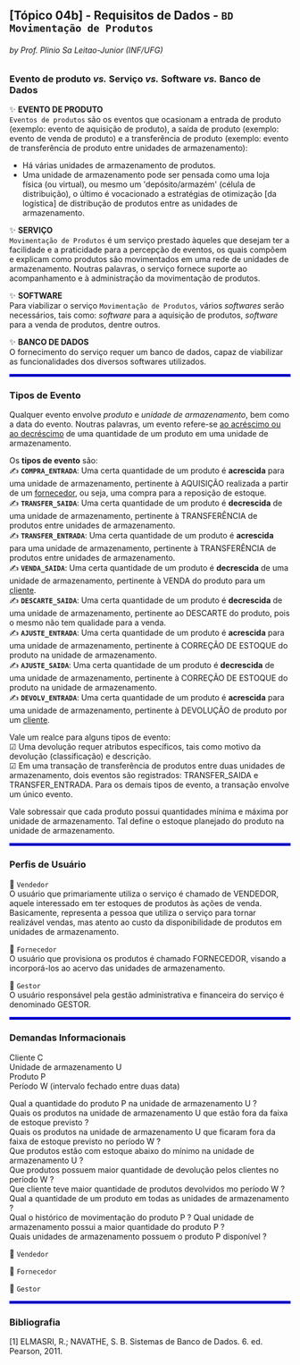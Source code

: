 ## [Tópico 04b] - Requisitos de Dados - `BD Movimentação de Produtos`
###### *by Prof. Plinio Sa Leitao-Junior (INF/UFG)*

### Evento de produto _vs._ Serviço _vs._ Software _vs._ Banco de Dados

:sparkles: **EVENTO DE PRODUTO**<br>
`Eventos de produtos` são os eventos que ocasionam a entrada de produto (exemplo: evento de aquisição de produto), a saída de produto (exemplo: evento de venda de produto) e a transferência de produto (exemplo: evento de transferência de produto entre unidades de armazenamento):
- Há várias unidades de armazenamento de produtos.
- Uma unidade de armazenamento pode ser pensada como uma loja física (ou virtual), ou mesmo um 'depósito/armazém' (célula de distribuição), o último é vocacionado a estratégias de otimização [da logística] de distribução de produtos entre as unidades de armazenamento. 

:sparkles: **SERVIÇO**<br>
`Movimentação de Produtos` é um serviço prestado àqueles que desejam ter a facilidade e a praticidade para a percepção de eventos, os quais compõem e explicam como produtos são movimentados em uma rede de unidades de armazenamento. Noutras palavras, o serviço fornece suporte ao acompanhamento e à administração da movimentação de produtos.

:sparkles: **SOFTWARE**<br>
Para viabilizar o serviço `Movimentação de Produtos`, vários _softwares_ serão necessários, tais como: _software_ para a aquisição de produtos, _software_ para a venda de produtos, dentre outros.

:sparkles: **BANCO DE DADOS**<br>
O fornecimento do serviço requer um banco de dados, capaz de viabilizar as funcionalidades dos diversos softwares utilizados.

<hr style="border:2px solid blue">

### Tipos de Evento

Qualquer evento envolve _produto_ e _unidade de armazenamento_, bem como a data do evento. Noutras palavras, um evento refere-se <ins>ao acréscimo ou ao decréscimo</ins> de uma quantidade de um produto em uma unidade de armazenamento.

Os **tipos de evento** são:<br>
&#x270D; **`COMPRA_ENTRADA`**: Uma certa quantidade de um produto é **acrescida** para uma unidade de armazenamento, pertinente à AQUISIÇÃO realizada a partir de um <ins>fornecedor</ins>, ou seja, uma compra para a reposição de estoque.<br>
&#x270D; **`TRANSFER_SAIDA`**: Uma certa quantidade de um produto é **decrescida** de uma unidade de armazenamento, pertinente à TRANSFERÊNCIA de produtos entre unidades de armazenamento.<br>
&#x270D; **`TRANSFER_ENTRADA`**: Uma certa quantidade de um produto é **acrescida** para uma unidade de armazenamento, pertinente à TRANSFERÊNCIA de produtos entre unidades de armazenamento.<br>
&#x270D; **`VENDA_SAIDA`**: Uma certa quantidade de um produto é **decrescida** de uma unidade de armazenamento, pertinente à VENDA do produto para um <ins>cliente</ins>.<br>
&#x270D; **`DESCARTE_SAIDA`**: Uma certa quantidade de um produto é **decrescida** de uma unidade de armazenamento, pertinente ao DESCARTE do produto, pois o mesmo não tem qualidade para a venda.<br>
&#x270D; **`AJUSTE_ENTRADA`**: Uma certa quantidade de um produto é **acrescida** para uma unidade de armazenamento, pertinente à CORREÇÃO DE ESTOQUE do produto na unidade de armazenamento.<br>
&#x270D; **`AJUSTE_SAIDA`**: Uma certa quantidade de um produto é **decrescida** de uma unidade de armazenamento, pertinente à CORREÇÃO DE ESTOQUE do produto na unidade de armazenamento.<br>
&#x270D; **`DEVOLV_ENTRADA`**: Uma certa quantidade de um produto é **acrescida** para uma unidade de armazenamento, pertinente à DEVOLUÇÃO de produto por um <ins>cliente</ins>.

Vale um realce para alguns tipos de evento:<br>
&#9745; Uma devolução requer atributos específicos, tais como motivo da devolução (classificação) e descrição.<br> 
&#9745; Em uma transação de transferência de produtos entre duas unidades de armazenamento, dois eventos são registrados: TRANSFER_SAIDA e TRANSFER_ENTRADA. Para os demais tipos de evento, a transação envolve um único evento.

Vale sobressair que cada produto possui quantidades mínima e máxima por unidade de armazenamento. Tal define o estoque planejado do produto na unidade de armazenamento.

<hr style="border:2px solid blue">

### Perfis de Usuário

:star2: `Vendedor`<br>
O usuário que primariamente utiliza o serviço é chamado de VENDEDOR, aquele interessado em ter estoques de produtos às ações de venda. Basicamente, representa a pessoa que utiliza o serviço para tornar realizável vendas, mas atento ao custo da disponibilidade de produtos em unidades de armazenamento.

:star2: `Fornecedor`<br>
O usuário que provisiona os produtos é chamado FORNECEDOR, visando a incorporá-los ao acervo das unidades de armazenamento.

:star2: `Gestor`<br>
O usuário responsável pela gestão administrativa e financeira do serviço é denominado GESTOR.

<hr style="border:2px solid blue">

### Demandas Informacionais

Cliente C<br>
Unidade de armazenamento U<br>
Produto P<br>
Período W (intervalo fechado entre duas data)<br>

Qual a quantidade do produto P na unidade de armazenamento U ?<br>
Quais os produtos na unidade de armazenamento U que estão fora da faixa de estoque previsto ?<br>
Quais os produtos na unidade de armazenamento U que ficaram fora da faixa de estoque previsto no período W ?<br>
Que produtos estão com estoque abaixo do mínimo na unidade de armazenamento U ?<br>
Que produtos possuem maior quantidade de devolução pelos clientes no período W ?<br>
Que cliente teve maior quantidade de produtos devolvidos mo período W ?<br>
Qual a quantidade de um produto em todas as unidades de armazenamento ?<br>
Qual o histórico de movimentação do produto P ?
Qual unidade de armazenamento possui a maior quantidade do produto P ?<br>
Quais unidades de armazenamento possuem o produto P disponível ?<br>



:star2: `Vendedor`<br>

:star2: `Fornecedor`<br>

:star2: `Gestor`<br>

<hr style="border:2px solid blue">

### Bibliografia

[1] ELMASRI, R.; NAVATHE, S. B. Sistemas de Banco de Dados. 6. ed. Pearson, 2011.

